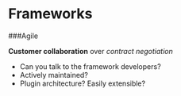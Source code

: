 Frameworks
==========

###Agile

**Customer collaboration** over _contract negotiation_

* Can you talk to the framework developers?
* Actively maintained?
* Plugin architecture? Easily extensible?